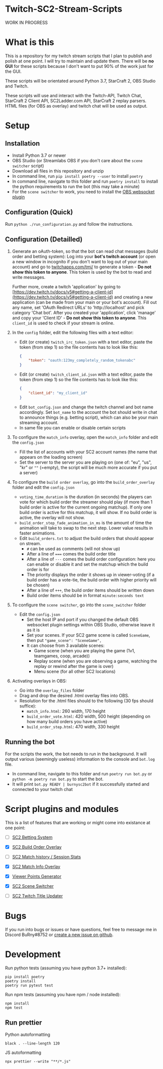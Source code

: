 # Twitch-SC2-Stream-Scripts

WORK IN PROGRESS

# What is this

This is a repository for my twitch stream scripts that I plan to publish and polish at one point. I will try to maintain and update them. There will be **no GUI** for these scripts because I don't want to put 90% of the work just for the GUI.

These scripts will be orientated around Python 3.7, StarCraft 2, OBS Studio and Twitch.

These scripts will use and interact with the Twitch-API, Twitch Chat, StarCraft 2 Client API, SC2Ladder.com API, StarCraft 2 replay parsers.
HTML files (for OBS as overlay) and twitch chat will be used as output.

# Setup

## Installation

-   Install Python 3.7 or newer
-   OBS Studio (or Streamlabs OBS if you don't care about the `scene switcher` script)
-   Download all files in this repository and unzip
-   In command line, run `pip install poetry --user` to install `poetry`
-   In command line, navigate to this folder and run `poetry install` to install the python requirements to run the bot (this may take a minute)
-   For the `scene switcher` to work, you need to install the [OBS websocket plugin](https://github.com/Palakis/obs-websocket/releases)

## Configuration (Quick)

Run `python ./run_configuration.py` and follow the instructions.

## Configuration (Detailled)

1. Generate an oAuth-token, so that the bot can read chat messages (build order and betting system): Log into your **bot's twitch account** (or open a new window in incognito if you don't want to log out of your main account) and go to [twitchapps.com/tmi/](https://twitchapps.com/tmi/) to generate a token - **Do not show this token to anyone**. This token is used by the bot to read and write messages.

    Further more, create a twitch 'application' by going to [https://dev.twitch.tv/docs/v5#getting-a-client-id](https://dev.twitch.tv/docs/v5#getting-a-client-id) and creating a new application (can be made from your main or your bot's account). Fill out any name, set 'OAuth Redirect URLs' to 'http://localhost' and pick category 'Chat bot'.
    After you created your 'application', click 'manage' and copy your 'Client ID' - **Do not show this token to anyone**. This `client_id` is used to check if your stream is online.

2. In the `config` folder, edit the following files with a text editor:
    - Edit (or create) `twitch_irc_token.json` with a text editor, paste the token (from step 1) so the file contents has to look like this:
        ```json
        {
            "token": "oauth:123my_completely_random_tokenabc"
        }
        ```
    - Edit (or create) `twitch_client_id.json` with a text editor, paste the token (from step 1) so the file contents has to look like this:
        ```json
        {
            "client_id": "my_client_id"
        }
        ```
    - Edit `bot_config.json` and change the twitch channel and bot name accordingly. Set `bot_name` to the account the bot should write in chat to announce things (e.g. betting script), which can also be your main streaming account.
    - In same file you can enable or disable certain scripts
3. To configure the `match_info` overlay, open the `match_info` folder and edit the `config.json`
    - Fill the list of accounts with your SC2 account names (the name that appears on the loading screen)
    - Set the server to the server you are playing on (one of: "eu", "us", "kr" or `""` (=empty), the script will be much more accurate if you put a server)
4. To configure the `build order overlay`, go into the `build_order_overlay` folder and edit the `config.json`
    - `voting_time_duration` is the duration (in seconds) the players can vote for which build order the streamer should play (if more than 1 build order is active for the current ongoing matchup). If only one build order is active for this matchup, it will show. If no build order is active, the overlay will not show.
    - `build_order_step_fade_animation_in_ms` is the amount of time the animation will take to swap to the next step. Lower value results in faster animations.
    - Edit `build_orders.txt` to adjust the build orders that should appear on stream.
        - `#` can be used as comments (will not show up)
        - After a line of `===` comes the build order title
        - After a line of `---` comes the build order configuration: here you can enable or disable it and set the matchup which the build order is for
        - The priority displays the order it shows up in viewer-voting (if a build order has a vote-tie, the build order with higher priority will be chosen)
        - After a line of `+++`, the build order items should be written down
        - Build order items should be in format `minute:seconds text`
5. To configure the `scene switcher`, go into the `scene_switcher` folder
    - Edit the `config.json`
        - Set the host IP and port if you changed the default OBS websocket plugin settings within OBS Studio, otherwise leave it as it is
        - Set your scenes. If your SC2 game scene is called `SceneGame`, then put `"game_scene": "SceneGame",`
        - It can choose from 3 available scenes:
            - Game scene (when you are playing the game (1v1, teamgames, coop, arcade))
            - Replay scene (when you are observing a game, watching the replay or rewind after the game is over)
            - Menu scene (for all other SC2 locations)
6. Activating overlays in OBS:
    - Go into the `overlay_files` folder
    - Drag and drop the desired .html overlay files into OBS.
    - Resolution for the .html files should to the following (30 fps should suffice):
        - `match_info.html`: 260 width, 170 height
        - `build_order_vote.html`: 420 width, 500 height (depending on how many build orders you have active)
        - `build_order_step.html`: 470 width, 330 height

## Running the bot

For the scripts the work, the bot needs to run in the background. It will output various (seemingly useless) information to the console and `bot.log` file.

-   In command line, navigate to this folder and run `poetry run bot.py` or `python -m poetry run bot.py` to start the bot.
-   It will print `bot.py READY | burnysc2bot` if it successfully started and connected to your twitch chat

# Script plugins and modules

This is a list of features that are working or might come into existance at one point:

-   [ ] [SC2 Betting System](https://github.com/BurnySc2/Twitch-SC2-Stream-Scripts/tree/master/betting_system)

-   [x] [SC2 Build Order Overlay](https://github.com/BurnySc2/Twitch-SC2-Stream-Scripts/tree/master/build_order_overlay)

-   [ ] [SC2 Match history / Session Stats](https://github.com/BurnySc2/Twitch-SC2-Stream-Scripts/tree/master/match_history)

-   [x] [SC2 Match Info Overlay](https://github.com/BurnySc2/Twitch-SC2-Stream-Scripts/tree/master/match_info)

-   [x] [Viewer Points Generator](https://github.com/BurnySc2/Twitch-SC2-Stream-Scripts/tree/master/points_generator)

-   [x] [SC2 Scene Switcher](https://github.com/BurnySc2/Twitch-SC2-Stream-Scripts/tree/master/scene_switcher)

-   [ ] [SC2 Twitch Title Updater](https://github.com/BurnySc2/Twitch-SC2-Stream-Scripts/tree/master/title_updater)

# Bugs

If you run into bugs or issues or have questions, feel free to message me in Discord BuRny#8752 or [create a new issue on github](https://github.com/BurnySc2/Twitch-SC2-Stream-Scripts/issues/new).

# Development

Run python tests (assuming you have python 3.7+ installed):

```
pip install poetry
poetry install
poetry run pytest test
```

Run npm tests (assuming you have npm / node installed):

```
npm install
npm test
```

## Run prettier

Python autoformatting

`black . --line-length 120`

JS autoformatting

`npx prettier --write "**/*.js"`
